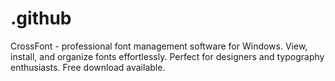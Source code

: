 # .github
CrossFont - professional font management software for Windows. View, install, and organize fonts effortlessly. Perfect for designers and typography enthusiasts. Free download available.
